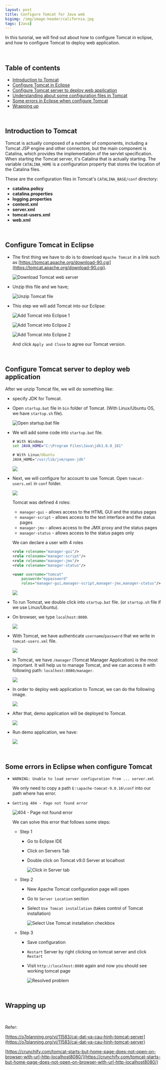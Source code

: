```yaml
---
layout: post
title: Configure Tomcat for Java web
bigimg: /img/image-header/california.jpg
tags: [Java]
---
```


In this turorial, we will find out about how to configure Tomcat in eclipse, and how to configure Tomcat to deploy web application.

<br>

## Table of contents
- [Introduction to Tomcat](#introduction-to-tomcat)
- [Configure Tomcat in Eclipse](#configure-tomcat-in-eclipse)
- [Configure Tomcat server to deploy web application](#configure-tomcat-server-to-deploy-web-application)
- [Understanding about some configuration files in Tomcat](#understanding-about-some-configuration-files-in-tomcat)
- [Some errors in Eclipse when configure Tomcat](#some-errors-in-eclipse-when-configure-tomcat)
- [Wrapping up](#wrapping-up)


<br>

## Introduction to Tomcat

Tomcat is actually composed of a number of components, including a Tomcat JSP engine and other connectors, but the main component is Catalina, which provides the implementation of the servlet specification. When starting the Tomcat server, it's Catalina that is actually starting. The variable ```CATALINA_HOME``` is a configuration property that stores the location of the Catalina files.

These are the configuration files in Tomcat's ```CATALINA_BASE/conf``` directory:
- **catalina.policy**
- **catalina.properties**
- **logging.properties**
- **content.xml**
- **server.xml**
- **tomcat-users.xml**
- **web.xml**


<br>

## Configure Tomcat in Eclipse
- The first thing we have to do is to download ```Apache Tomcat``` in a link such as [https://tomcat.apache.org/download-90.cgi](https://tomcat.apache.org/download-90.cgi).

    ![Download Tomcat web server](../img/Java-Common/tomcat-eclipse/download-tomcat.png)

- Unzip this file and we have;

    ![Unzip Tomcat file](../img/Java-Common/tomcat-eclipse/unzip-apache-tomcat.png)

- This step we will add Tomcat into our Eclipse:

    ![Add Tomcat into Eclipse 1](../img/Java-Common/tomcat-eclipse/add-tomcat-eclipse-1.png)

    ![Add Tomcat into Eclipse 2](../img/Java-Common/tomcat-eclipse/add-tomcat-eclipse-2.png)

    ![Add Tomcat into Eclipse 2](../img/Java-Common/tomcat-eclipse/add-tomcat-eclipse-3.png)

    And click ```Apply and Close``` to agree our Tomcat version.

<br>

## Configure Tomcat server to deploy web application
After we unzip Tomcat file, we will do something like: 
- specify JDK for Tomcat.
- Open ```startup.bat``` file in ```bin``` folder of Tomcat. (With Linux/Ubuntu OS, we have ```startup.sh``` file).

    ![Open startup.bat file](../img/Java-Common/tomcat-eclipse/deploy-web-app-tomcat-1.png)

- We will add some code into ```startup.bat``` file.

    ```bat
    # With Windows
    set JAVA_HOME="C:\Program Files\Java\jdk1.8.0_181"

    # With Linux/Ubuntu
    JAVA_HOME="/usr/lib/jvm/open-jdk"
    ```

    ![](../img/Java-Common/tomcat-eclipse/deploy-web-app-tomcat-2.png)

- Next, we will configure for account to use Tomcat. Open ```tomcat-users.xml``` in ```conf``` folder.

    ![](../img/Java-Common/tomcat-eclipse/deploy-web-app-tomcat-3.png)

    Tomcat was defined 4 roles: 
    - ```manager-gui``` - allows access to the HTML GUI and the status pages
    - ```manager-script``` - allows access to the text interface and the status pages
    - ```manager-jmx``` - allows access to the JMX proxy and the status pages
    - ```manager-status``` - allows access to the status pages only

    We can declare a user with 4 roles

    ```xml
    <role rolename="manager-gui"/>
    <role rolename="manager-script"/>
    <role rolename="manager-jmx"/>
    <role rolename="manager-status"/>
    
    <user username="tomcat"
        password="mypassword"
        roles="manager-gui,manager-script,manager-jmx,manager-status"/>
    ```

    ![](../img/Java-Common/tomcat-eclipse/deploy-web-app-tomcat-4.png)

- To run Tomcat, we double click into ```startup.bat``` file. (or ```startup.sh``` file if we use Linux/Ubuntu).

- On browser, we type ```localhost:8080```.

    ![](../img/Java-Common/tomcat-eclipse/deploy-web-app-tomcat-5.png)

- With Tomcat, we have authenticate ```username```/```password``` that we write in ```tomcat-users.xml``` file.

    ![](../img/Java-Common/tomcat-eclipse/deploy-web-app-tomcat-6.png)

- In Tomcat, we have ```/manager``` (Tomcat Manager Application) is the most important. It will help us to manage Tomcat, and we can access it with following path: ```localhost:8080/manager```.

    ![](../img/Java-Common/tomcat-eclipse/deploy-web-app-tomcat-7.png)

- In order to deploy web application to Tomcat, we can do the following image.

    ![](../img/Java-Common/tomcat-eclipse/deploy-web-app-tomcat-8.png)

- After that, demo application will be deployed to Tomcat.

    ![](../img/Java-Common/tomcat-eclipse/deploy-web-app-tomcat-9.png)

- Run demo application, we have:

    ![](../img/Java-Common/tomcat-eclipse/deploy-web-app-tomcat-result.png)



<br>

## Some errors in Eclipse when configure Tomcat
- ```WARNING: Unable to load server configuration from ... server.xml```
    
    We only need to copy a path ```E:\apache-tomcat-9.0.16\conf``` into our path where has error.

- ```Getting 404 - Page not found error```

    ![404 - Page not found error](../img/Java-Common/tomcat-eclipse/how-to-solve-Apache-Tomcat-404-Page-not-found-error.png)

    We can solve this error that follows some steps:
    - Step 1

        - Go to Eclipse IDE
        - Click on Servers Tab
        - Double click on Tomcat v9.0 Server at localhost

            ![Click in Server tab](../img/Java-Common/tomcat-eclipse/on-Servers-Tab-double-click-on-Tomcat-Server.png)

    - Step 2

        - New Apache Tomcat configuration page will open
        - Go to ```Server Location``` section
        - Select ```Use Tomcat installation``` (takes control of Tomcat installation)

            ![Select Use Tomcat installation checkbox](../img/Java-Common/tomcat-eclipse/Apache-Tomcat-Server-Location-Change-to-Fix-404-Error.png)

    - Step 3

        - Save configuration
        - ```Restart``` Server by right clicking on tomcat server and click ```Restart```
        - Visit ```http://localhost:8080``` again and now you should see working tomcat page

            ![Resolved problem](../img/Java-Common/tomcat-eclipse/Localhost-8080-404-not-found-apache-tomcat-error-resolved.png)

<br>

## Wrapping up



<br>

Refer:

[https://o7planning.org/vi/11583/cai-dat-va-cau-hinh-tomcat-server](https://o7planning.org/vi/11583/cai-dat-va-cau-hinh-tomcat-server)

[https://crunchify.com/tomcat-starts-but-home-page-does-not-open-on-browser-with-url-http-localhost8080/](https://crunchify.com/tomcat-starts-but-home-page-does-not-open-on-browser-with-url-http-localhost8080/)